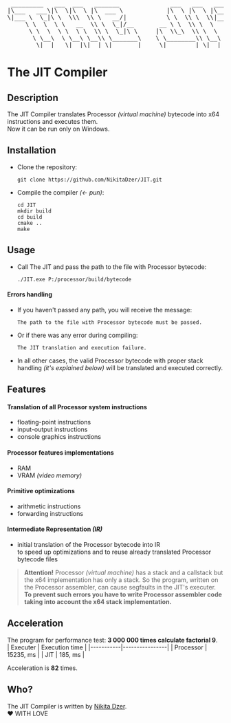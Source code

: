 <pre>
 _________   ___  ___   _______              ___   ___   _________   
|\___   ___\|\  \|\  \ |\  ___ \            |\  \ |\  \ |\___   ___\ 
\|___ \  \_|\ \  \\\  \\ \   __/|           \ \  \\ \  \\|___ \  \_| 
     \ \  \  \ \   __  \\ \  \_|/__       __ \ \  \\ \  \    \ \  \  
      \ \  \  \ \  \ \  \\ \  \_|\ \     |\  \\_\  \\ \  \    \ \  \ 
       \ \__\  \ \__\ \__\\ \_______\    \ \________\\ \__\    \ \__\
        \|__|   \|__|\|__| \|_______|     \|________| \|__|     \|__|
</pre>

# The JIT Compiler
## Description
The JIT Compiler translates Processor _(virtual machine)_ bytecode into x64 instructions and executes them. <br>
Now it can be run only on Windows.

## Installation
* Clone the repository:
    ```shell
    git clone https://github.com/NikitaDzer/JIT.git
    ```
* Compile the compiler _(← pun)_:
    ```shell
    cd JIT
    mkdir build 
    cd build
    cmake ..
    make 
    ```

## Usage
* Call The JIT and pass the path to the file with Processor bytecode:
    ```shell
    ./JIT.exe P:/processor/build/bytecode 
    ```

####  Errors handling
* If you haven't passed any path, you will receive the message:
    ```shell
    The path to the file with Processor bytecode must be passed.
    ```
* Or if there was any error during compiling:
    ```shell
    The JIT translation and execution failure.
    ```
* In all other cases, the valid Processor bytecode with proper stack handling _(it's explained below)_ will be translated and executed correctly.

## Features
#### Translation of all Processor system instructions
* floating-point instructions
* input-output instructions
* console graphics instructions

#### Processor features implementations
* RAM
* VRAM _(video memory)_

#### Primitive optimizations
* arithmetic instructions
* forwarding instructions

#### Intermediate Representation _(IR)_
* initial translation of the Processor bytecode into IR <br>
  to speed up optimizations and to reuse already translated Processor bytecode files

> **Attention!** Processor _(virtual machine)_ has a stack and a callstack but the x64 implementation has only a stack.
> So the program, written on the Processor assembler, can cause segfaults in the JIT's executer.
> **To prevent such errors you have to write Processor assembler code taking into account the x64 stack implementation.**

## Acceleration
The program for performance test: **3 000 000 times calculate factorial 9**. <br>
| Executer  | Execution time |
|-----------|----------------|
| Processor |   15235, ms    |
| JIT       |   185, ms      |

Acceleration is **82** times.

## Who?
The JIT Compiler is written by [Nikita Dzer](https://vk.com/id188977770). <br>
♥ WITH LOVE
